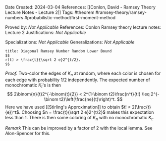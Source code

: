 Date Created: 2024-03-04
References: [[Conlon, David - Ramsey Theory Lecture Notes - Lecture 2]]
Tags: #theorem #ramsey-theory/ramsey-numbers #probabilistic-method/first-moment-method

Proved by: <i>Not Applicable</i>
References: Conlon Ramsey theory lecture notes: Lecture 2
Justifications: <i>Not Applicable</i>

Specializations: <i>Not Applicable</i>
Generalizations: <i>Not Applicable</i>

```ad-theorem
title: Diagonal Ramsey Number Random Lower Bound
$$
r(t) > \frac{t}{\sqrt 2 e}2^{t/2}.
$$
```

<i>Proof.</i> Two-color the edges of $K_n$ at random, where each color is chosen for each edge with probability $1/2$ independently. The expected number of monochromatic $K_t$'s is then
$$
2\binom{n}{t}2^{-\binom{t}{2}} < 2^{1-\binom t2}\frac{n^t}{t!} \leq 2^{-\binom t2}\left(\frac{ne}{t}\right)^t.
$$
Here we have used [[Stirling's Approximation]] to obtain $t! > 2(\frac{t}{e})^t$. Choosing $n = \frac{t}{\sqrt 2 e}2^{t/2}$ makes this expectation less than 1. There is then some coloring of $K_n$ with no monochromatic $K_t$.

*Remark*  This can be improved by a factor of 2 with the local lemma. See Alon-Spencer for this.